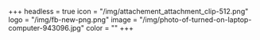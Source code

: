 +++
headless = true
icon = "/img/attachement_attachment_clip-512.png"
logo = "/img/fb-new-png.png"
image = "/img/photo-of-turned-on-laptop-computer-943096.jpg"
color = ""
+++

